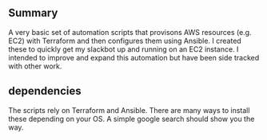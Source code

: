 ## Summary

A very basic set of automation scripts that provisons AWS resources (e.g. EC2) with Terraform and then configures them using Ansible. I created these to quickly get my slackbot up and running on an EC2 instance. I intended to improve and expand this automation but have been side tracked with other work.

## dependencies

The scripts rely on Terraform and Ansible. There are many ways to install these depending on your OS. A simple google search should show you the way.
